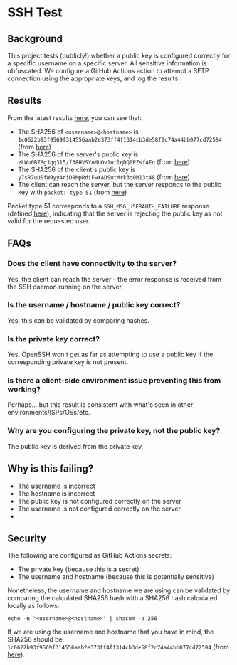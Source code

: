 # SSH Test

## Background

This project tests (publicly!) whether a public key is configured correctly for a specific username on a specific server.  All sensitive information is obfuscated.  We configure a GitHub Actions action to attempt a SFTP connection using the appropriate keys, and log the results.


## Results

From the latest results [here](https://github.com/12v/ssh-test/actions/runs/6698604225/job/18201041015), you can see that:
 * The SHA256 of `<username>@<hostname>` is `1c0622b93f9569f314556aab2e373ff4f1314cb3de58f2c74a44bb077cd72594` (from [here](https://github.com/12v/ssh-test/actions/runs/6697895397/job/18198747787#step:5:9))
 * The SHA256 of the server's public key is `zLWu0B78gJqq315/f38HVSYoMUOv1utlqDQ0PZsfAFo` (from [here](https://github.com/12v/ssh-test/actions/runs/6698604225/job/18201041015#step:6:67))
 * The SHA256 of the client's public key is `y7sR7uUSfW9yy4riD8MpRdiFwXADSutMrk3o0M13t48` (from [here](https://github.com/12v/ssh-test/actions/runs/6698604225/job/18201041015#step:6:102))
 * The client can reach the server, but the server responds to the public key with `packet: type 51` (from [here](https://github.com/12v/ssh-test/actions/runs/6698604225/job/18201041015#step:6:106))

Packet type 51 corresponds to a `SSH_MSG_USERAUTH_FAILURE` response (defined [here](https://www.ietf.org/rfc/rfc4252.txt)), indicating that the server is rejecting the public key as not valid for the requested user.


## FAQs

### Does the client have connectivity to the server?
Yes, the client can reach the server - the error response is received from the SSH daemon running on the server.

### Is the username / hostname / public key correct?
Yes, this can be validated by comparing hashes.

### Is the private key correct?
Yes, OpenSSH won't get as far as attempting to use a public key if the corresponding private key is not present.

### Is there a client-side environment issue preventing this from working?
Perhaps... but this result is consistent with what's seen in other environments/ISPs/OSs/etc.

### Why are you configuring the private key, not the public key?
The public key is derived from the private key.

## Why is this failing?
 - The username is incorrect
 - The hostname is incorrect
 - The public key is not configured correctly on the server
 - The username is not configured correctly on the server
 - ...

## Security

The following are configured as GitHub Actions secrets:
* The private key (because this is a secret)
* The username and hostname (because this is potentially sensitive)

Nonetheless, the username and hostname we are using can be validated by comparing the calculated SHA256 hash with a SHA256 hash calculated locally as follows:

`echo -n "<username>@<hostname>" | shasum -a 256`

If we are using the username and hostname that you have in mind, the SHA256 should be `1c0622b93f9569f314556aab2e373ff4f1314cb3de58f2c74a44bb077cd72594` (from [here](https://github.com/12v/ssh-test/actions/runs/6697895397/job/18198747787#step:5:9)).
